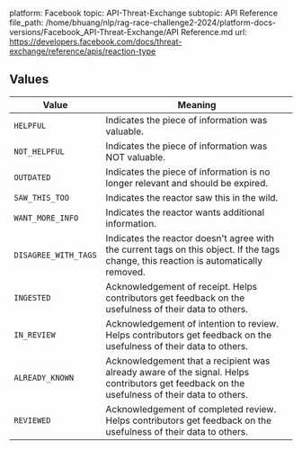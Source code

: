 platform: Facebook
topic: API-Threat-Exchange
subtopic: API Reference
file_path: /home/bhuang/nlp/rag-race-challenge2-2024/platform-docs-versions/Facebook_API-Threat-Exchange/API Reference.md
url: https://developers.facebook.com/docs/threat-exchange/reference/apis/reaction-type


## Values

| Value | Meaning |
| --- | --- |
| `HELPFUL` | Indicates the piece of information was valuable. |
| `NOT_HELPFUL` | Indicates the piece of information was NOT valuable. |
| `OUTDATED` | Indicates the piece of information is no longer relevant and should be expired. |
| `SAW_THIS_TOO` | Indicates the reactor saw this in the wild. |
| `WANT_MORE_INFO` | Indicates the reactor wants additional information. |
| `DISAGREE_WITH_TAGS` | Indicates the reactor doesn't agree with the current tags on this object. If the tags change, this reaction is automatically removed. |
| `INGESTED` | Acknowledgement of receipt. Helps contributors get feedback on the usefulness of their data to others. |
| `IN_REVIEW` | Acknowledgement of intention to review. Helps contributors get feedback on the usefulness of their data to others. |
| `ALREADY_KNOWN` | Acknowledgement that a recipient was already aware of the signal. Helps contributors get feedback on the usefulness of their data to others. |
| `REVIEWED` | Acknowledgement of completed review. Helps contributors get feedback on the usefulness of their data to others. |